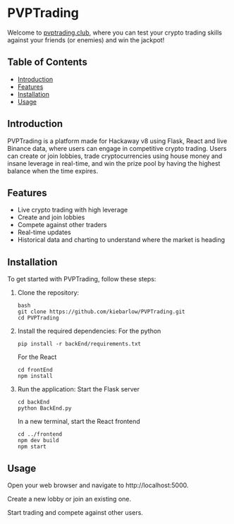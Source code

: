 # PVPTrading

Welcome to [pvptrading.club](https://pvptrading.club), where you can test your crypto trading skills against your friends (or enemies) and win the jackpot!

## Table of Contents

- [Introduction](#introduction)
- [Features](#features)
- [Installation](#installation)
- [Usage](#usage)

## Introduction

PVPTrading is a platform made for Hackaway v8 using Flask, React and live Binance data, where users can engage in competitive crypto trading. Users can create or join lobbies, trade cryptocurrencies using house money and insane leverage in real-time, and win the prize pool by having the highest balance when the time expires.

## Features

- Live crypto trading with high leverage
- Create and join lobbies
- Compete against other traders
- Real-time updates
- Historical data and charting to understand where the market is heading

## Installation

To get started with PVPTrading, follow these steps:

1. Clone the repository:
    ```
    bash
    git clone https://github.com/kiebarlow/PVPTrading.git
    cd PVPTrading
    ```

2. Install the required dependencies:
    For the python
    ```
    pip install -r backEnd/requirements.txt
    ```
    For the React
    ```
    cd frontEnd
    npm install
    ```

3. Run the application:
    Start the Flask server
    ```
    cd backEnd
    python BackEnd.py
    ```
    In a new terminal, start the React frontend
    ```
    cd ../frontend
    npm dev build
    npm start
    ```

## Usage
Open your web browser and navigate to http://localhost:5000.

Create a new lobby or join an existing one.

Start trading and compete against other users.
